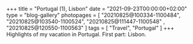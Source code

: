 +++
title             = "Portugal (1), Lisbon"
date              = "2021-09-23T00:00:00+02:00"
type              = "blog-gallery"
photopages        = [ "20210825@100334-1100484", "20210825@103540-1100524", "20210825@111447-1100548"
                    , "20210825@120550-1100563" ]
tags              = [ "Travel", "Portugal" ]
+++
Highlights of my vacation in Portugal. First part: Lisbon.